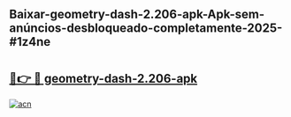 ## Baixar-geometry-dash-2.206-apk-Apk-sem-anúncios-desbloqueado-completamente-2025-#1z4ne

# <h2><a href="https://ainizakaria.my?title=geometry-dash-2.206-apk&ref=20M">🔗👉 🔴 geometry-dash-2.206-apk</a></h2>

[![acn](https://github.com/user-attachments/assets/0f9c940e-d8b0-45ae-aac7-cd30a18b3e1c)](https://ainizakaria.my?title=geometry-dash-2.206-apk&ref=20M)

